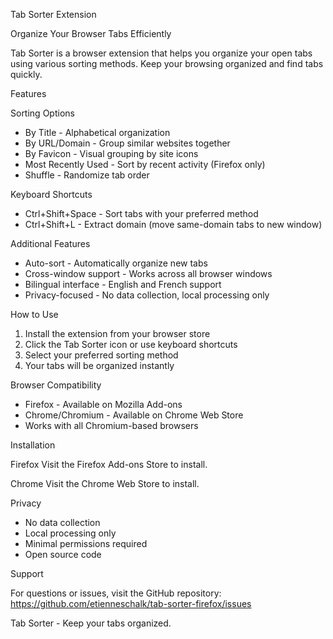 Tab Sorter Extension

Organize Your Browser Tabs Efficiently

Tab Sorter is a browser extension that helps you organize your open tabs using various sorting methods. Keep your browsing organized and find tabs quickly.

Features

Sorting Options
- By Title - Alphabetical organization
- By URL/Domain - Group similar websites together
- By Favicon - Visual grouping by site icons
- Most Recently Used - Sort by recent activity (Firefox only)
- Shuffle - Randomize tab order

Keyboard Shortcuts
- Ctrl+Shift+Space - Sort tabs with your preferred method
- Ctrl+Shift+L - Extract domain (move same-domain tabs to new window)

Additional Features
- Auto-sort - Automatically organize new tabs
- Cross-window support - Works across all browser windows
- Bilingual interface - English and French support
- Privacy-focused - No data collection, local processing only

How to Use

1. Install the extension from your browser store
2. Click the Tab Sorter icon or use keyboard shortcuts
3. Select your preferred sorting method
4. Your tabs will be organized instantly

Browser Compatibility

- Firefox - Available on Mozilla Add-ons
- Chrome/Chromium - Available on Chrome Web Store
- Works with all Chromium-based browsers

Installation

Firefox
Visit the Firefox Add-ons Store to install.

Chrome
Visit the Chrome Web Store to install.

Privacy

- No data collection
- Local processing only
- Minimal permissions required
- Open source code

Support

For questions or issues, visit the GitHub repository: https://github.com/etienneschalk/tab-sorter-firefox/issues

Tab Sorter - Keep your tabs organized.